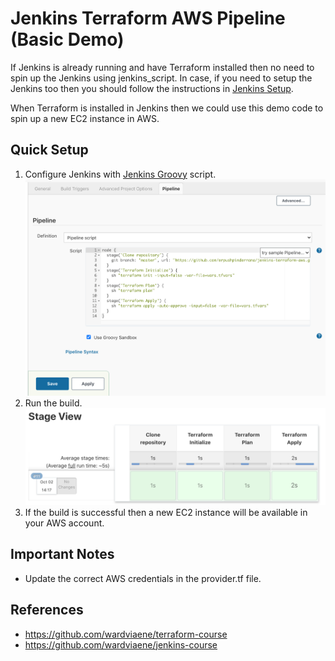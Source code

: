 # Jenkins Terraform AWS Pipeline (Basic Demo)

If Jenkins is already running and have Terraform installed then no need to spin up the Jenkins using jenkins_script. In case, if you need to setup the Jenkins too then you should follow the instructions in [Jenkins Setup](https://github.com/erpushpinderrana/jenkins-terraform-aws/tree/master/jenkins_scripts).

When Terraform is installed in Jenkins then we could use this demo code to spin up a new EC2 instance in AWS.

## Quick Setup
1. Configure Jenkins with [Jenkins Groovy](https://github.com/erpushpinderrana/jenkins-terraform-aws/blob/main/jenkins_scripts/pipeline.groovy) script.
![Jenkins Pipeline](https://github.com/erpushpinderrana/files/blob/master/Jenkins_pipeline.png)
2. Run the build.
![Jenkins Build](https://github.com/erpushpinderrana/files/blob/master/Jenkins_build.png)
3. If the build is successful then a new EC2 instance will be available in your AWS account.

## Important Notes
* Update the correct AWS credentials in the provider.tf file.

## References
* https://github.com/wardviaene/terraform-course
* https://github.com/wardviaene/jenkins-course
